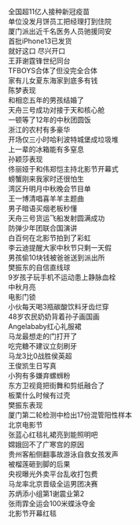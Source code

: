 全国超11亿人接种新冠疫苗  
单位没发月饼员工把经理打到住院  
厦门派出近千名医务人员驰援同安  
首批iPhone13已发货  
就好这口 尽兴开口  
王菲谢霆锋世纪同台  
TFBOYS合体了但没完全合体  
家有儿女夏东海家到底多有钱  
陈梦表现  
和相恋五年的男孩结婚了  
天舟三号成功对接于天和核心舱  
一顿等了12年的中秋团圆饭  
浙江的农村有多豪华  
开场仅三小时哈利波特城堡成垃圾堆  
上一辈的冰箱能有多窒息  
孙颖莎表现  
佟丽娅于和伟郑恺主持北影节开幕式  
螃蟹刚来我家时还很怕生  
湾区升明月中秋晚会节目单  
王一博清唱喜羊羊主题曲  
男子暗语买烟老板秒懂  
天舟三号货运飞船发射圆满成功  
防弹少年团联合国演讲  
白百何在北影节拍到了彩虹  
李云迪提醒大家中秋节只剩一天假  
男孩偷10块钱被爸爸送到派出所  
樊振东的自信直线球  
9岁孩子玩手机不运动患上静脉血栓  
中秋月亮  
电影门锁  
小伙每天喝3瓶碳酸饮料牙齿烂穿  
48岁农民奶奶背着孙子画国画  
Angelababy红心礼服裙  
马龙最想走的门打开了  
吃完糖不建议立刻刷牙  
马龙3比0战胜侯英超  
王俊凯生日写真  
小狗有多嫌弃螺蛳粉  
东方卫视竟把街舞和剪纸融合了  
板栗什么时候有过壳  
樊振东表现  
厦门第二轮检测中检出17份混管阳性样本  
北京电影节  
张蓝心红毯礼裙亮到能照明吧  
嫦娥回不了广寒宫的原因  
贵州客船侧翻事故游泳自救女孩发声  
被榴莲砸到脚的后果  
央视曝光外卖平台乱收打包费  
马龙率北京晋级全运男团决赛  
苏炳添小组第1谢震业第2  
张雨霏全运会100米蝶泳夺金  
北影节开幕红毯  
